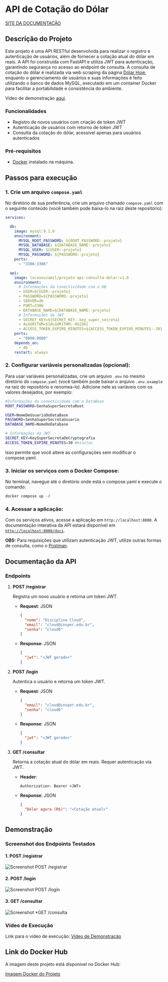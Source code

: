 
# API de Cotação do Dólar

[SITE DA DOCUMENTAÇÃO](https://lucasouzamil.github.io/projeto-nuvem/)

## Descrição do Projeto

Este projeto é uma API RESTful desenvolvida para realizar o registro e autenticação de usuários, além de fornecer a cotação atual do dólar em reais. A API foi construída com FastAPI e utiliza JWT para autenticação, garantindo segurança no acesso ao endpoint de consulta. A consulta de cotação do dólar é realizada via web scraping da página [Dólar Hoje](https://dolarhoje.com/), enquanto o gerenciamento de usuários e suas informações é feito utilizando o banco de dados MySQL, executado em um container Docker para facilitar a portabilidade e consistência do ambiente.

Vídeo de demonstração [aqui](https://youtu.be/AdvA5T4O6kY).

### Funcionalidades

- Registro de novos usuários com criação de token JWT
- Autenticação de usuários com retorno de token JWT
- Consulta da cotação do dólar, acessível apenas para usuários autenticados

### Pré-requisitos

- [Docker](https://www.docker.com/) instalado na máquina.

## Passos para execução

### 1. Crie um arquivo  `compose.yaml`

No diretório de sua preferência, crie um arquivo chamado `compose.yaml` com o seguinte conteúdo (você também pode baixa-lo na raiz deste repositório):

```yaml
services:

  db:
    image: mysql:9.1.0
    environment:
      MYSQL_ROOT_PASSWORD: ${ROOT_PASSWORD:-projeto}
      MYSQL_DATABASE: ${DATABASE_NAME:-projeto}
      MYSQL_USER: ${USER:-projeto}
      MYSQL_PASSWORD: ${PASSWORD:-projeto}
    ports:
      - "3306:3306"

  api:
    image: lucasouzamil/projeto-api-consulta-dolar:v1.0
    environment:
      # Informações da conectividade com o DB
      - USER=${USER:-projeto}
      - PASSWORD=${PASSWORD:-projeto}
      - SERVER=db
      - PORT=3306
      - DATABASE_NAME=${DATABASE_NAME:-projeto}
      # Informações da JWT
      - SECRET_KEY=${SECRET_KEY:-key_super_secreta}
      - ALGORITHM=${ALGORITHM:-HS256}
      - ACCESS_TOKEN_EXPIRE_MINUTES=${ACCESS_TOKEN_EXPIRE_MINUTES:-30}
    ports:
      - "8000:8000"
    depends_on:
      - db
    restart: always
```

### 2. Configurar variáveis personalizadas (opcional):

Para usar variáveis personalizadas, crie um arquivo `.env` no mesmo diretório do `compose.yaml` (você também pode baixar o arquivo `.env.example` na raiz do repositório e renomea-lo). Adicione nele as variáveis com os valores desejados, por exemplo:

```bash
#Informações da conectividade com o DataBase
ROOT_PASSWORD=SenhaSuperSecretaRoot

USER=NomeDeUsuarioDoDataBase
PASSWORD=SenhaSuperSecretaUsuario
DATABASE_NAME=NomeDoDatabase

# Informações da JWT
SECRET_KEY=KeySuperSecretaDeCryptografia
ACCESS_TOKEN_EXPIRE_MINUTES=30 #minutos
```

Isso permite que você altere as configurações sem modificar o compose.yaml.

### 3. Iniciar os serviços com o Docker Compose:

No terminal, navegue até o diretório onde está o compose.yaml e execute o comando:

```bash
docker compose up -d
```

### 4. Acessar a aplicação:

Com os serviços ativos, acesse a aplicação em `http://localhost:8000`. A documentação interativa da API estará disponível em [`http://localhost:8000/docs`](http://localhost:8000/docs).

**OBS:** Para requisições que utilizam autenticação JWT, utilize outras formas de consulta, como o [Postman](https://www.postman.com/).

## Documentação da API

### Endpoints

1. **POST /registrar**

   Registra um novo usuário e retorna um token JWT.

    - **Request**: JSON
      ```json
      {
        "nome": "Disciplina Cloud",
        "email": "cloud@insper.edu.br",
        "senha": "cloud0"
      }
      ```

   - **Response**: JSON
     ```json
     {
       "jwt": "<JWT gerado>"
     }
     ```

2. **POST /login**

   Autentica o usuário e retorna um token JWT.

   - **Request**: JSON
     ```json
     {
       "email": "cloud@insper.edu.br",
       "senha": "cloud0"
     }
     ```

   - **Response**: JSON
     ```json
     {
       "jwt": "<JWT gerado>"
     }
     ```

3. **GET /consultar**

   Retorna a cotação atual do dólar em reais. Requer autenticação via JWT.

   - **Header**:
     ```
     Authorization: Bearer <JWT>
     ```

   - **Response**: JSON
     ```json
     {
       "Dólar agora (R$)": "<Cotação atual>"
     }
     ```

## Demonstração

### Screenshot dos Endpoints Testados

#### 1. **POST /registrar**

![Screenshot POST /registrar](./docs/img/teste-registrar.png)

#### 2. **POST /login**

![Screenshot POST /login](./docs/img/teste-login.png)

#### 3. **GET /consultar**

![Screenshot *GET /consulta](./docs/img/teste-consultar.png)

### Vídeo de Execução

Link para o vídeo de execução: [Vídeo de Demonstração](https://youtu.be/AdvA5T4O6kY)

## Link do Docker Hub

A imagem deste projeto está disponível no Docker Hub:

[Imagem Docker do Projeto](https://hub.docker.com/r/lucasouzamil/projeto-api-consulta-dolar)
